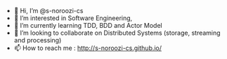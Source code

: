 - 👋 Hi, I’m @s-noroozi-cs
- 👀 I’m interested in Software Engineering, 
- 🌱 I’m currently learning TDD, BDD and Actor Model
- 💞️ I’m looking to collaborate on Distributed Systems (storage, streaming and processing)
- 📫 How to reach me : http://s-noroozi-cs.github.io/

<!---
s-noroozi-cs/s-noroozi-cs is a ✨ special ✨ repository because its `README.md` (this file) appears on your GitHub profile.
You can click the Preview link to take a look at your changes.
--->
